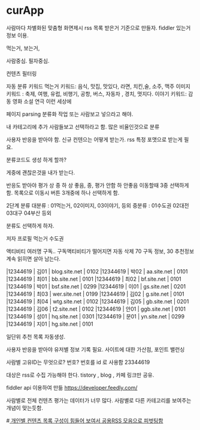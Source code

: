 

# curApp

사람마다 차별화된 맞춤형 화면제시
rss 목록 받은거 기준으로 만들자. fiddler 있는거 정보 이용.


먹는거, 보는거,

사람중심. 필자중심.

컨텐츠 필터링

자동 분류 키워드
먹는거 키워드:  음식, 맛집, 맛있다, 라면, 치킨,술, 소주, 맥주
이미지 키워드 : 축제, 여행, 유럽, 비행기, 공항, 버스, 자동차 , 경치, 멋지다.
이야기 키워드: 감동 영화 소설 연극 이런 세상에

페이지 parsing
분류화 작업 또는 사람보고 넣으라고 해야.

내 카테고리에 추가
사람들보고 선택하라고 함. 많은 비율인것으로 분류

사용자 반응을 받아야 함.
신규 컨텐으는 어떻게 받는가. rss 특정 포맷으로 받는게 필요.

분류코드도 생성 하게 할까?

게중에 괜찮은것을 내가 받는다.

반응도 받아야  평가  상 중 하
상 좋음, 중, 평가 안함 하 안좋음
이동할때 3중 선택하게 함.
목록으로 이동시 버튼 3개중에 하나 선택하게 함.

2단계 분류
대분류 : 01먹는거, 02이미지, 03이야기, 등외
중분류 : 01수도권 02대전 03대구 04부산 등외

분류도 선택하게 하자.


저자 프로필
먹는거
수도권

액티비티 여러명 구독.. 구독액티비티가 떨어지면 자동 삭제
70 구독 정보, 30 추천정보 계속 읽히면 살아 남는다.

|12344619  | 김01 | blog.site.net  | 0102
|12344619  | 박02 | aa.site.net  | 0101
|12344619  | 최01 | bb.site.net  | 0101
|12344619  | 최02 | bf.site.net  | 0101
|12344619  | 박01 | bsf.site.net  | 0299
|12344619  | 이01 | gs.site.net  | 0201
|12344619  | 최03 | wer.site.net  | 0199
|12344619  | 김02 | g.site.net  | 0101
|12344619  | 최04  | wtg.site.net  | 0102
|12344619  | 김05 | gb.site.net  | 0201
|12344619  | 김06 | t2.site.net  | 0102
|12344619  | 안01 | ggb.site.net  | 0101
|12344619  | 성01 | hq.site.net  | 0301
|12344619  | 문01 | yn.site.net  | 0299
|12344619  | 지01 | hg.site.net  | 0101

일단위 추천 목록 자동생성.

사용자 반응을 받아야
유저별 정보 기록 필요. 사이트에 대한 가산점, 포인트 밸런싱

사람별 고유ID는 무엇으로? 번호? 번호를 id 로 사용함
23344619

대상은 rss로 수집 가능해야 한다.
tistory , blog , 카페  링크만 공유.

fiddler api 이용하여 만듦 https://developer.feedly.com/

사람별로 전체 컨텐츠 평가는 데이터가 너무 많다.
사람별로 다른 카테고리를 보여주는 개념이 맞는듯함.

#[ 개인별 컨텐츠 목록 구성이 힘들어 보여서 공용RSS 모음으로 피벗팅함](App_easyRss.md)